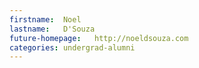 ```yaml
---
firstname:  Noel
lastname:   D'Souza
future-homepage:   http://noeldsouza.com
categories: undergrad-alumni
---
```

